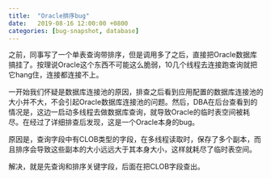 ```yaml
---
title:  "Oracle排序bug"
date:   2019-08-16 12:00:00 +0800
categories: [bug-snapshot, database]
---
```


之前，同事写了一个单表查询带排序，但是调用多了之后，直接把Oracle数据库搞挂了。按理说Oracle这个东西不可能这么脆弱，10几个线程去连接跑查询就把它hang住，连接都连接不上。

一开始我们怀疑是数据库连接池的原因，排查之后看到应用配置的数据库连接池的大小并不大，不会引起Oracle数据库连接池的问题。然后，DBA在后台查看到的情况是，这边一启动多线程去做数据库查询，就导致Oracle的临时表空间被耗尽。在经过了详细排查后发现，这是一个Oracle本身的bug。

原因是，查询字段中有CLOB类型的字段，在多线程读取时，保存了多个副本，而且排序会导致这些副本的大小远远大于其本身大小，这样就耗尽了临时表空间。

解决，就是先查询和排序关键字段，后面在把CLOB字段查出。